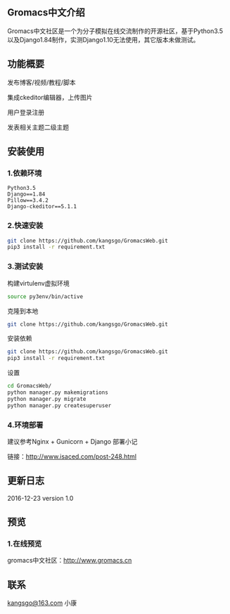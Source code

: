 ## Gromacs中文介绍

Gromacs中文社区是一个为分子模拟在线交流制作的开源社区，基于Python3.5以及Django1.84制作，实测Django1.10无法使用，其它版本未做测试。

## 功能概要

发布博客/视频/教程/脚本

集成ckeditor编辑器，上传图片

用户登录注册

发表相关主题二级主题

## 安装使用

### 1.依赖环境

```
Python3.5
Django==1.84
Pillow==3.4.2
Django-ckeditor==5.1.1
```

### 2.快速安装

```bash
git clone https://github.com/kangsgo/GromacsWeb.git
pip3 install -r requirement.txt
```

### 3.测试安装

构建virtulenv虚拟环境

```bash
source py3env/bin/active
```
克隆到本地

```bash
git clone https://github.com/kangsgo/GromacsWeb.git
```
安装依赖

```bash
git clone https://github.com/kangsgo/GromacsWeb.git
pip3 install -r requirement.txt
```
设置
```bash
cd GromacsWeb/
python manager.py makemigrations
python manager.py migrate
python manager.py createsuperuser
```

### 4.环境部署

建议参考Nginx + Gunicorn + Django 部署小记

链接：http://www.isaced.com/post-248.html

## 更新日志

2016-12-23 version 1.0

## 预览

### 1.在线预览

gromacs中文社区：http://www.gromacs.cn

## 联系

kangsgo@163.com 小康